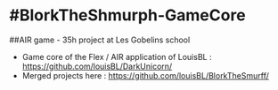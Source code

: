 #BlorkTheShmurph-GameCore
======================

##AIR game - 35h project at Les Gobelins school

* Game core of the Flex / AIR application of LouisBL : <https://github.com/louisBL/DarkUnicorn/>
* Merged projects here : <https://github.com/louisBL/BlorkTheSmurff/>